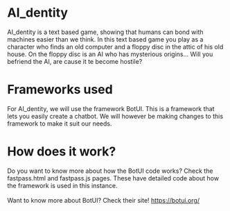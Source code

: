 # AI_dentity
AI_dentity is a text based game, showing that humans can bond with machines easier than we think. In this text based game you play as a character who finds an old computer and a floppy disc in the attic of his old house. On the floppy disc is an AI who has mysterious origins... Will you befriend the AI, are cause it te become hostile?

# Frameworks used
For AI_dentity, we will use the framework BotUI. This is a framework that lets you easily create a chatbot. We will however be making changes to this framework to make it suit our needs.

# How does it work?
Do you want to know more about how the BotUI code works? Check the fastpass.html and fastpass.js pages. These have detailed code about how the framework is used in this instance.
<br><br>
Want to know more about BotUI? Check their site! https://botui.org/ 
